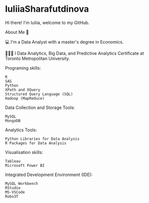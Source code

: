 # IuliiaSharafutdinova

Hi there! I'm Iuliia, welcome to my GitHub. 

About Me 🚀

💻 I’m a Data Analyst with a master's degree in Economics.

👨🏼‍💻 I Data Analytics, Big Data, and Predictive Analytics Certificate  at Toronto Metropolitan University. 


Programing skills:

    R
    SAS
    Python
    XPath and XQuery
    Structured Query Language (SQL)
    Hadoop (MapReduce)

Data Collection and Storage Tools:

    MySQL
    MongoDB

Analytics Tools:

    Python Libraries for Data Analysis
    R Packages for Data Analysis 
    
Visualisation skills:

    Tableau
    Microsoft Power BI


Integrated Development Environment (IDE):

    MySQL Workbench
    RStudio
    MS-VSCode
    Robo3T
